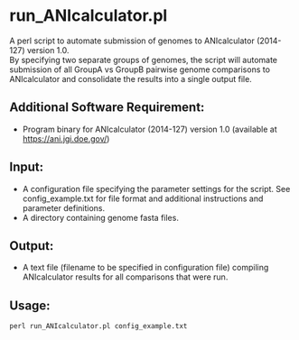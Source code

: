 # run_ANIcalculator.pl

A perl script to automate submission of genomes to ANIcalculator (2014-127) version 1.0.  
By specifying two separate groups of genomes, the script will automate submission of all GroupA vs GroupB pairwise genome comparisons to ANIcalculator and consolidate the results into a single output file.

## Additional Software Requirement:
- Program binary for ANIcalculator (2014-127) version 1.0 (available at https://ani.jgi.doe.gov/)  

## Input:
- A configuration file specifying the parameter settings for the script. See config_example.txt for file format and additional instructions and parameter definitions.  
- A directory containing genome fasta files.  

## Output:
- A text file (filename to be specified in configuration file) compiling ANIcalculator results for all comparisons that were run. 

## Usage:
`perl run_ANIcalculator.pl config_example.txt`
